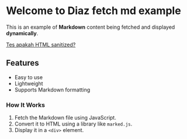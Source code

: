 # Welcome to Diaz fetch md example
This is an example of **Markdown** content being fetched and displayed <strong>dynamically</strong>.

<a href="https://github.com">Tes apakah HTML sanitized?</a>

## Features
- Easy to use
- Lightweight
- Supports Markdown formatting

### How It Works
1. Fetch the Markdown file using JavaScript.
2. Convert it to HTML using a library like `marked.js`.
3. Display it in a `<div>` element.
